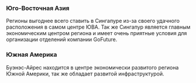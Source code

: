 ### Юго-Восточная Азия
Регионы выгоднее всего ставить в Сингапуре из-за своего удачного расположения в самом центре ЮВА. 
Так же Сингапур является главным экономическим центром региона и имеет очень приятные условия для организации отделений компании GoFuture.

### Южная Америка
Буэнэс-Айрес находится в центре экономически развитого региона Южной Америки, так же обладает развитой инфраструктурой.



